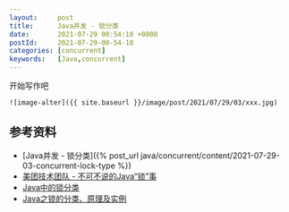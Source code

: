 ```yaml
---
layout:     post
title:      Java并发 - 锁分类
date:       2021-07-29 00:54:10 +0800
postId:     2021-07-29-00-54-10
categories: [concurrent]
keywords:   [Java,concurrent]
---
```


开始写作吧
```
![image-alter]({{ site.baseurl }}/image/post/2021/07/29/03/xxx.jpg)
```

## 参考资料

* [Java并发 - 锁分类]({% post_url java/concurrent/content/2021-07-29-03-concurrent-lock-type %})
* [美团技术团队 - 不可不说的Java“锁”事](https://tech.meituan.com/2018/11/15/java-lock.html)
* [Java中的锁分类](https://www.cnblogs.com/qifengshi/p/6831055.html)
* [Java之锁的分类、原理及实例](https://juejin.cn/post/6882622510148354056)